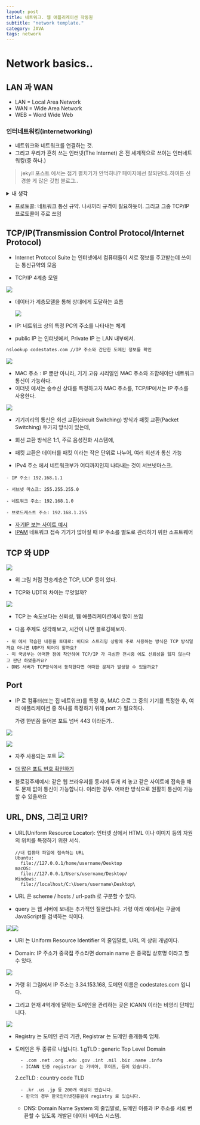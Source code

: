 ```yaml
---
layout: post
title: 네트워크. 웹 애플리케이션 작동원
subtitle: "network template."
category: JAVA
tags: network
---
```


# Network basics..

## LAN 과 WAN

- LAN = Local Area Network
- WAN = Wide Area Network
- WEB = Word Wide Web

### 인터네트워킹(internetworking)

- 네트워크와 네트워크를 연결하는 것. 
- 그리고 우리가 흔히 쓰는 인터넷(The Internet) 은 전 세계적으로 쓰이는 인터네트워킹(중 하나.)

> jekyll 포스트 에서는 접기 펼치기가 안먹히나? 페이지에선 잘되던데..하여튼 신경쓸 게 많은 깃헙 블로그..

<details>
<summary>내 생각</summary>

- 내 생각: 중 하나라고 쓴 이유는, 국지적으로 쓰이는 인터네트워킹은 많겠지만, 전세계적으로 쓰이는 인터네트워크가 정말 인터넷 하나 인지에 대해 불확실 해서.
- 가령 토르는 전 세계적이라고 할수 있을지도 모르겠고, 설령 그렇다 해도 그냥 인터넷의 일부라고 해야 하는지. 
- 또는 그외 알려지지 않았지만 전세계적인 인터네트워킹의 존재가능성이라든지..
- 너무 깊게 들어가지 말자..지금은

</details>

- 프로토콜: 네트워크 통신 규약. 나사끼리 규격이 필요하듯이. 그리고 그중 TCP/IP 프로토콜이 주로 쓰임

## TCP/IP(Transmission Control Protocol/Internet Protocol)

- Internet Protocol Suite 는 인터넷에서 컴퓨터들이 서로 정보를 주고받는데 쓰이는 통신규약의 모음

- TCP/IP 4계층 모델

![](../../../img/windows_capture/2022-08-02-11-46-04-bmBHd8DaVz03QIedBcWRa-1658671300565.png)

- 데이터가 계층모델을 통해 상대에게 도달하는 흐름
  
  ![](../../../img/windows_capture/2022-08-02-11-48-49-2ooc8PD31GbahBSDPkgU3-1658671385871.png)

- IP: 네트워크 상의 특정 PC의 주소를 나타내는 체계  

- public IP 는 인터넷에서, Private IP 는 LAN 내부에서.

```bash
nslookup codestates.com //IP 주소와 간단한 도메인 정보를 확인
```

![](../../../img/windows_capture/2022-08-02-11-54-05-aVQGiCtVQB0oP2W9nngR8-1658671681088.jpeg)

- MAC 주소 : IP 뿐만 아니라, 기기 고유 시리얼인 MAC 주소와 조합해야만 네트워크 통신이 가능하다.
- 이더넷 에서는 송수신 상대를 특정하고자 MAC 주소를, TCP/IP에서는 IP 주소를 사용한다.

![](../../../img/windows_capture/2022-08-02-12-00-55-UJ-kYZUQx_CetMN5sPV8u-1658671737052.png)

- 기기끼리의 통신은 회선 교환(circuit Switching) 방식과 패킷 교환(Packet Switching) 두가지 방식이 있는데, 

- 회선 교환 방식은 1:1, 주로 음성전화 시스템에,

- 패킷 교환은 데이터를 패킷 이라는 작은 단위로 나누어, 여러 회선과 통신 가능

- IPv4 주소 에서 네트워크부가 어디까지인지 나타내는 것이 서브넷마스크.

```
- IP 주소: 192.168.1.1

- 서브넷 마스크: 255.255.255.0

- 네트워크 주소: 192.168.1.0

- 브로드캐스트 주소: 192.168.1.255
```

- [자기IP 보는 사이트 예시](https://ko.infobyip.com/)
- [IPAM](https://en.wikipedia.org/wiki/IP_address_management) 네트워크 접속 기기가 많아질 때 IP 주소를 별도로 관리하기 위한 소프트웨어

## TCP 와 UDP

![](../../../img/windows_capture/2022-08-02-12-15-54-rQ9npmBHftbGAzNXoIdFM-1658672838092.png)

- 위 그림 처럼 전송계층은 TCP, UDP 등이 있다.

- TCP와 UDT의 차이는 무엇일까?

![](../../../img/windows_capture/2022-08-02-12-16-46-7V2KURCZUbBL2JZX5MDxT-1658672902843.png)

- TCP 는 속도보다는 신뢰성, 웹 애플리케이션에서 많이 쓰임

- 다음 주제도 생각해보고, 시간이 나면 블로깅해보자.

```
- 위 에서 학습한 내용을 토대로: 비디오 스트리밍 상황에 주로 사용하는 방식은 TCP 방식일까요 아니면 UDP가 되어야 할까요?
- 미 국방부는 어떠한 점에 착안하여 TCP/IP 가 극심한 전시중 에도 신뢰성을 잃지 않는다고 판단 하였을까요?
- DNS 서버가 TCP방식에서 동작한다면 어떠한 문제가 발생할 수 있을까요?
```

## Port

- IP 로 컴퓨터(또는 집 네트워크)를 특정 후, MAC 으로 그 중의 기기를 특정한 후, 여러 애플리케이션 중 하나를 특정하기 위해 port 가 필요하다.
  
  가령 한번쯤 들어본 포트 넘버 443 이라든가..

![](../../../img/windows_capture/2022-08-02-12-22-04-V4PhcZIVD5qcmakb9nOc3-1658673293011.png)

![](../../../img/windows_capture/2022-08-02-12-27-03-gH0W2SDNOfiefNZdu0LyF-1658673395384.png)

- 자주 사용되는 포트
  ![](../../../img/windows_capture/2022-08-02-12-27-15-QYWMfJ017xhPYwmdCAv6P-1658673423643.png)

- [더 많은 포트 번호 확인하기](https://en.wikipedia.org/wiki/List_of_TCP_and_UDP_port_numbers)

- 블로깅주제예시: 같은 웹 브라우저를 동시에 두개 켜 놓고 같은 사이트에 접속을 해도 문제 없이 통신이 가능합니다. 이러한 경우. 어떠한 방식으로 원활히 통신이 가능할 수 있을까요

## URL, DNS, 그리고 URI?

- URL(Uniform Resource Locator): 인터넷 상에서 HTML 이나 이미지 등의 자원의 위치를  특정하기 위한 서식.
  
  ```
  //내 컴퓨터 파일에 접속하는 URL
  Ubuntu:
    file://127.0.0.1/home/username/Desktop
  macOS:
    file://127.0.0.1/Users/username/Desktop/
  Windows:
    file://localhost/C:\Users/username\Desktop\
  ```

- URL 은 scheme / hosts / url-path 로 구분할 수 있다.

- query 는 웹 서버에 보내는 추가적인 질문입니다. 가령 아래 예에서는 구글에 JavaScript를 검색하는 식이다.

![](../../../img/windows_capture/2022-08-02-12-38-48-tBO1Bsbhdpg2CkHnbAEBE-1658673839421.png)![](../../../img/windows_capture/2022-08-02-12-40-05-JpndMGX0w6-ECxNkQ95lU-1658673893856.png)

- URI 는 Uniform Resource Identifier 의 줄임말로, URL 의 상위 개념이다.

- Domain: IP 주소가 중국집 주소라면 domain name 은 중국집 상호명 이라고 할 수 있다.

![](../../../img/windows_capture/2022-08-02-12-45-02-E3nCMEa9bcjeThLYWLiMO-1658674020643.png)

- 가령 위 그림에서 IP 주소는 3.34.153.168, 도메인 이름은 codestates.com 입니다. 

- 그리고 현재 4억개에 달하는 도메인을 관리하는 곳은 ICANN 이라는 비영리 단체입니다.

![](../../../img/windows_capture/2022-08-02-12-46-56-lkBOKvd00wrDxrOdHZSXd-1658674055689.png)

- Registry 는 도메인 관리 기관, Registrar 는 도메인 중개등록 업체.

- 도메인은 두 종류로 나뉩니다. 
    1.gTLD : generic Top Level Domain
  
        - .com .net .org .edu .gov .int .mil .biz .name .info
        - ICANN 인증 registrar 는 가비아, 후이즈, 등이 있습니다.
  
    2.ccTLD : country code TLD
  
        - .kr .us .jp 등 200개 이상이 있습니다.
        - 한국의 경우 한국인터넷진흥원이 registry 로 있습니다.
  
  - DNS: Domain Name System 의 줄임말로, 도메인 이름과 IP 주소를 서로 변환할 수 있도록 개발된 데이터 베이스 시스템.

